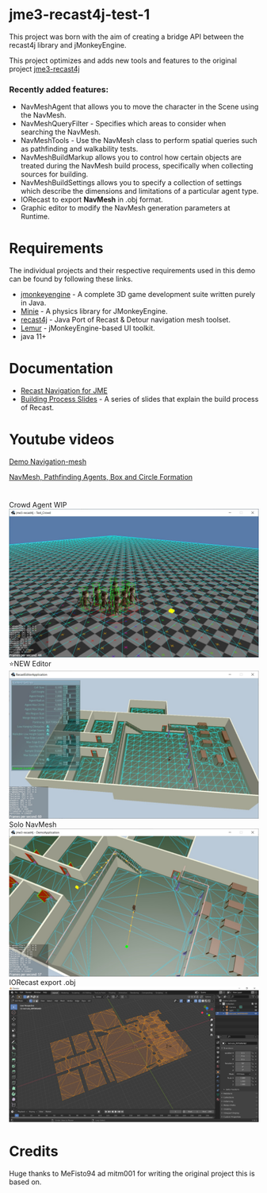 # jme3-recast4j-test-1
This project was born with the aim of creating a bridge API between the recast4j library and jMonkeyEngine.

This project optimizes and adds new tools and features to the original project [jme3-recast4j](https://github.com/MeFisto94/jme3-recast4j-demo/wiki)

### Recently added features:
- NavMeshAgent that allows you to move the character in the Scene using the NavMesh.
- NavMeshQueryFilter - Specifies which areas to consider when searching the NavMesh.
- NavMeshTools - Use the NavMesh class to perform spatial queries such as pathfinding and walkability tests.
- NavMeshBuildMarkup allows you to control how certain objects are treated during the NavMesh build process, specifically when collecting sources for building.
- NavMeshBuildSettings allows you to specify a collection of settings which describe the dimensions and limitations of a particular agent type.
- IORecast to export **NavMesh** in .obj format.
- Graphic editor to modify the NavMesh generation parameters at Runtime.

# Requirements
The individual projects and their respective requirements used in this demo can be found by following these links.

- [jmonkeyengine](https://github.com/jMonkeyEngine/jmonkeyengine) - A complete 3D game development suite written purely in Java.
- [Minie](https://github.com/stephengold/Minie) - A physics library for JMonkeyEngine.
- [recast4j](https://github.com/ppiastucki/recast4j) - Java Port of Recast & Detour navigation mesh toolset.
- [Lemur](https://github.com/jMonkeyEngine-Contributions/Lemur) - jMonkeyEngine-based UI toolkit.
- java 11+

# Documentation
- [Recast Navigation for JME](https://wiki.jmonkeyengine.org/docs/3.4/contributions/ai/recast.html)
- [Building Process Slides](https://github.com/capdevon/jme3-recast4j-test-1/blob/main/docs/MikkoMononen_RecastSlides.pdf) - A series of slides that explain the build process of Recast.

# Youtube videos
[Demo Navigation-mesh](https://www.youtube.com/watch?v=XVWxy30IH7Q)

[NavMesh, Pathfinding Agents, Box and Circle Formation](https://www.youtube.com/watch?v=8J28kepYdsU)

# 
Crowd Agent WIP
![Screenshot](images/crowd-agent-2.jpg)
⭐NEW Editor
![Screenshot](images/editor-2.jpg)
Solo NavMesh
![Screenshot](images/buildSoloModified-2.jpg)
IORecast export .obj
![Screenshot](images/navmesh-obj-export.jpg)

# Credits
Huge thanks to MeFisto94 ad mitm001 for writing the original project this is based on.
